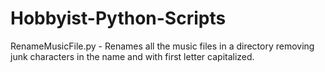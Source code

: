 # Hobbyist-Python-Scripts

RenameMusicFile.py - Renames all the music files in a directory removing junk characters in the name and with first letter capitalized.
